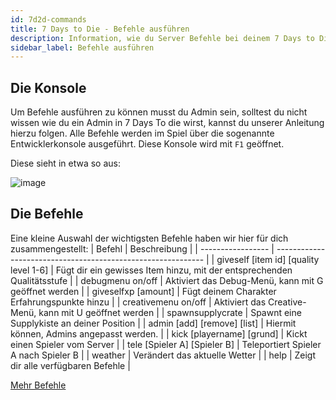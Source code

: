 ```yaml
---
id: 7d2d-commands
title: 7 Days to Die - Befehle ausführen
description: Information, wie du Server Befehle bei deinem 7 Days to Die Server von ZAP-Hosting ausführen kannst - ZAP-Hosting.com Dokumentation
sidebar_label: Befehle ausführen
---
```


## Die Konsole
Um Befehle ausführen zu können musst du Admin sein, solltest du nicht wissen wie du ein Admin in 7 Days To die wirst, kannst du unserer Anleitung hierzu folgen.
Alle Befehle werden im Spiel über die sogenannte Entwicklerkonsole ausgeführt. Diese Konsole wird mit `F1` geöffnet.

Diese sieht in etwa so aus:

![image](https://user-images.githubusercontent.com/13604413/159166053-18e1223b-6ff8-45a0-8c26-aebddd14df1c.png)

## Die Befehle
Eine kleine Auswahl der wichtigsten Befehle haben wir hier für dich zusammengestellt:
| Befehl    | Beschreibung                                                 |
| ----------------- | ------------------------------------------------------------ |
| giveself [item id] [quality level 1-6] | Fügt dir ein gewisses Item hinzu, mit der entsprechenden Qualitätsstufe |
| debugmenu on/off | Aktiviert das Debug-Menü, kann mit G geöffnet werden |
| giveselfxp [amount] | Fügt deinem Charakter Erfahrungspunkte hinzu |
| creativemenu on/off | Aktiviert das Creative-Menü, kann mit U geöffnet werden |
| spawnsupplycrate | Spawnt eine Supplykiste an deiner Position |
| admin [add] [remove] [list] | Hiermit können, Admins angepasst werden. |
| kick [playername] [grund] | Kickt einen Spieler vom Server |
| tele [Spieler A] [Spieler B] | Teleportiert Spieler A nach Spieler B |
| weather | Verändert das aktuelle Wetter |
| help | Zeigt dir alle verfügbaren Befehle |

[Mehr Befehle](https://commands.gg/7dtd)